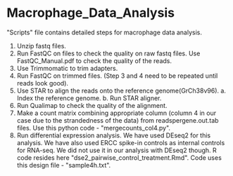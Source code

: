 # Macrophage_Data_Analysis

"Scripts" file contains detailed steps for macrophage data analysis. 

1. Unzip fastq files.
2. Run FastQC on files to check the quality on raw fastq files. Use FastQC_Manual.pdf to check the quality of the reads. 
3. Use Trimmomatic to trim adapters.
4. Run FastQC on trimmed files. (Step 3 and 4 need to be repeated until reads look good). 
5. Use STAR to align the reads onto the reference genome(GrCh38v96). 
  a. Index the reference genome. 
  b. Run STAR aligner.
6. Run Qualimap to check the quality of the alignment.
7. Make a count matrix combining appropriate column (column 4 in our case due to the strandedness of the data) from readspergene.out.tab files. Use this python code - "mergecounts_col4.py".
8. Run differential expression analysis. We have used DEseq2 for this analysis. We have also used ERCC spike-in controls as internal controls for RNA-seq. We did not use it in our analysis with DEseq2 though. R code resides here "dse2_pairwise_control_treatment.Rmd". Code uses this design file - "sample4h.txt".
